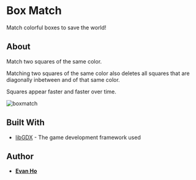 # Box Match

Match colorful boxes to save the world!

## About
Match two squares of the same color.

Matching two squares of the same color also deletes all squares that are diagonally inbetween and of that same color.

Squares appear faster and faster over time.

![boxmatch](https://user-images.githubusercontent.com/25027010/46457392-07219380-c767-11e8-969c-5ecce5f6f201.png)

## Built With

* [libGDX](https://libgdx.badlogicgames.com/) - The game development framework used

## Author

* [**Evan Ho**](https://github.com/evanho9)
